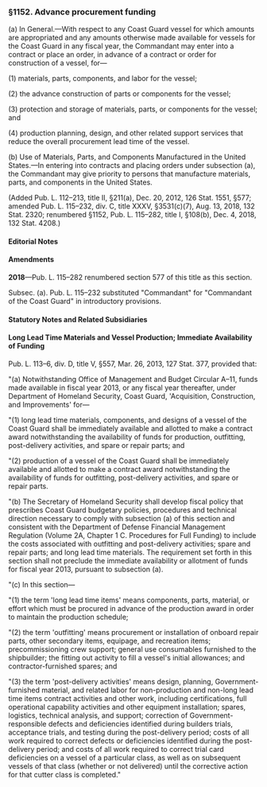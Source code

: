 ### §1152. Advance procurement funding ###

(a) In General.—With respect to any Coast Guard vessel for which amounts are appropriated and any amounts otherwise made available for vessels for the Coast Guard in any fiscal year, the Commandant may enter into a contract or place an order, in advance of a contract or order for construction of a vessel, for—

(1) materials, parts, components, and labor for the vessel;

(2) the advance construction of parts or components for the vessel;

(3) protection and storage of materials, parts, or components for the vessel; and

(4) production planning, design, and other related support services that reduce the overall procurement lead time of the vessel.

(b) Use of Materials, Parts, and Components Manufactured in the United States.—In entering into contracts and placing orders under subsection (a), the Commandant may give priority to persons that manufacture materials, parts, and components in the United States.

(Added Pub. L. 112–213, title II, §211(a), Dec. 20, 2012, 126 Stat. 1551, §577; amended Pub. L. 115–232, div. C, title XXXV, §3531(c)(7), Aug. 13, 2018, 132 Stat. 2320; renumbered §1152, Pub. L. 115–282, title I, §108(b), Dec. 4, 2018, 132 Stat. 4208.)

#### **Editorial Notes** ####

#### Amendments ####

**2018**—Pub. L. 115–282 renumbered section 577 of this title as this section.

Subsec. (a). Pub. L. 115–232 substituted "Commandant" for "Commandant of the Coast Guard" in introductory provisions.

#### **Statutory Notes and Related Subsidiaries** ####

#### Long Lead Time Materials and Vessel Production; Immediate Availability of Funding ####

Pub. L. 113–6, div. D, title V, §557, Mar. 26, 2013, 127 Stat. 377, provided that:

"(a) Notwithstanding Office of Management and Budget Circular A–11, funds made available in fiscal year 2013, or any fiscal year thereafter, under Department of Homeland Security, Coast Guard, 'Acquisition, Construction, and Improvements' for—

"(1) long lead time materials, components, and designs of a vessel of the Coast Guard shall be immediately available and allotted to make a contract award notwithstanding the availability of funds for production, outfitting, post-delivery activities, and spare or repair parts; and

"(2) production of a vessel of the Coast Guard shall be immediately available and allotted to make a contract award notwithstanding the availability of funds for outfitting, post-delivery activities, and spare or repair parts.

"(b) The Secretary of Homeland Security shall develop fiscal policy that prescribes Coast Guard budgetary policies, procedures and technical direction necessary to comply with subsection (a) of this section and consistent with the Department of Defense Financial Management Regulation (Volume 2A, Chapter 1 C. Procedures for Full Funding) to include the costs associated with outfitting and post-delivery activities; spare and repair parts; and long lead time materials. The requirement set forth in this section shall not preclude the immediate availability or allotment of funds for fiscal year 2013, pursuant to subsection (a).

"(c) In this section—

"(1) the term 'long lead time items' means components, parts, material, or effort which must be procured in advance of the production award in order to maintain the production schedule;

"(2) the term 'outfitting' means procurement or installation of onboard repair parts, other secondary items, equipage, and recreation items; precommissioning crew support; general use consumables furnished to the shipbuilder; the fitting out activity to fill a vessel's initial allowances; and contractor-furnished spares; and

"(3) the term 'post-delivery activities' means design, planning, Government-furnished material, and related labor for non-production and non-long lead time items contract activities and other work, including certifications, full operational capability activities and other equipment installation; spares, logistics, technical analysis, and support; correction of Government-responsible defects and deficiencies identified during builders trials, acceptance trials, and testing during the post-delivery period; costs of all work required to correct defects or deficiencies identified during the post-delivery period; and costs of all work required to correct trial card deficiencies on a vessel of a particular class, as well as on subsequent vessels of that class (whether or not delivered) until the corrective action for that cutter class is completed."